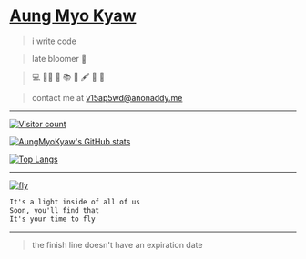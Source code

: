 # [Aung Myo Kyaw](https://www.aungmyokyaw.com)

> i write code

> late bloomer 🌸

> 💻 🧘‍♂️ 📝 📚 📖 🖋️ 🎸 🌸

> contact me at v15ap5wd@anonaddy.me

---

[![Visitor count](https://shields-io-visitor-counter.herokuapp.com/badge?page=AungMyoKyaw)](https://github.com/AungMyoKyaw)

[![AungMyoKyaw's GitHub stats](https://github-readme-stats.vercel.app/api?username=AungMyoKyaw&theme=transparent)](https://github.com/AungMyoKyaw)

[![Top Langs](https://github-readme-stats.vercel.app/api/top-langs/?username=AungMyoKyaw&layout=compact&theme=transparent)](https://github.com/AungMyoKyaw)

---

[![fly](https://img.youtube.com/vi/7dcNG6-5O2o/0.jpg)](https://youtu.be/7dcNG6-5O2o)

```txt
It's a light inside of all of us
Soon, you'll find that
It's your time to fly
```

---

> the finish line doesn't have an expiration date
